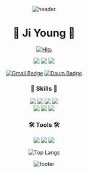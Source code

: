<div align="center">

<!-- 타이핑 글씨 -->
<!--[![Typing SVG](https://readme-typing-svg.herokuapp.com/?color=4f4f4f&lines=Thank+you+for+visiting!&font=Caveat&size=40)](https://git.io/typing-svg)-->

<!-- header -->

<!-- upside wave -->
![header](https://capsule-render.vercel.app/api?type=waving&color=0:e7b5d4,60:a991e2,100:9eefce&text=&animation=fadeIn&fontSize=40&fontAlignY=50&fontAlign=67&height=150&fontColor=4c444f)

# 🌿 Ji Young 🌿

<!-- hits -->
[![Hits](https://hits.seeyoufarm.com/api/count/incr/badge.svg?url=https%3A%2F%2Fgithub.com%2Fseojireung&count_bg=%2330BE52&title_bg=%23386236&icon=github.svg&icon_color=%23E7E7E7&title=Github&edge_flat=true)](https://hits.seeyoufarm.com)

<!-- blog etc -->
<a href="https://github.com/seojireung"><img src="https://img.shields.io/badge/- seojireung-181717?style=flat-square&logo=GitHub&logoColor=white&link=https://github.com/seojireung"/></a>  <a href="https://jygarden.tistory.com/"><img src="https://img.shields.io/badge/- TechBlog-000000?style=flat-square&logo=Tistory&logoColor=white&link=https://jygarden.tistory.com/"/></a>  <a href=""><img src="https://img.shields.io/badge/- Portfolio-000000?style=flat-square&logo=Notion&logoColor=white&link="/></a>
<!-- contact -->
[![Gmail Badge](https://img.shields.io/badge/Gmail-d14836?style=flat-square&logo=Gmail&logoColor=white&link=mailto:seojy1259@gmail.com)](mailto:seojy1259@gmail.com)  [![Daum Badge](https://img.shields.io/badge/-Daum%20Mail-1186ed?style=flat-square&logo=Minutemailer&logoColor=white&link=mailto:jiyeong5599@daum.net
)](mailto:jiyeong5599@daum.net)

### 💪 Skills 💪

<img src="https://img.shields.io/badge/Java-007396?style=flat-square&logo=java&logoColor=white"/>  <img src="https://img.shields.io/badge/HTML5-E34F26?style=flat-square&logo=html5&logoColor=white"/>  <img src="https://img.shields.io/badge/CSS3-1572B6?style=flat-square&logo=css3&logoColor=white"/>  <img src="https://img.shields.io/badge/JavaScript-F7DF1E?style=flat-square&logo=JavaScript&logoColor=white"/>  
<img src="https://img.shields.io/badge/Oracle-F80000?style=flat-square&logo=Oracle&logoColor=white"/>  <img src="https://img.shields.io/badge/Spring-6DB33F?style=flat-square&logo=Spring&logoColor=white"/>  <img src="https://img.shields.io/badge/Spring Boot-6DB33F?style=flat-square&logo=Spring Boot&logoColor=white"/>

### 🛠 Tools 🛠

<img src="https://img.shields.io/badge/Eclipse%20IDE-2C2255?style=flat-square&logo=Eclipse IDE&logoColor=white"/>  <img src="https://img.shields.io/badge/Visual%20Studio%20Code-007ACC?style=flat-square&logo=Visual Studio Code&logoColor=white"/>  <img src="https://img.shields.io/badge/Sourcetree-0052CC?style=flat-square&logo=Sourcetree&logoColor=white"/>

<!-- 백준티어 -->
<!--[![Solved.ac Profile](http://mazassumnida.wtf/api/v2/generate_badge?boj=seo1259)](https://solved.ac/seo1259/)-->
<!-- languages -->
![Top Langs](https://github-readme-stats.vercel.app/api/top-langs/?username=seojireung)</br>
<!-- stats -->
<!--![Seojireung's GitHub stats](https://github-readme-stats.vercel.app/api?username=seojireung&show_icons=true&theme=tokyonight)-->

<!--footer-->
<!-- downside wave -->
![footer](https://capsule-render.vercel.app/api?type=waving&color=0:9eefce,60:a991e2,100:e7b5d4&height=120&animation=fadeIn&section=footer&fontAlign=65&fontSize=40&fontColor=4c444f)

</div>

